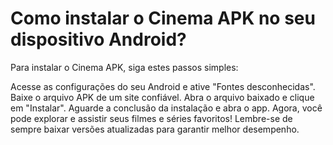 # Como instalar o Cinema APK no seu dispositivo Android?

Para instalar o Cinema APK, siga estes passos simples:

Acesse as configurações do seu Android e ative "Fontes desconhecidas".
Baixe o arquivo APK de um site confiável.
Abra o arquivo baixado e clique em "Instalar".
Aguarde a conclusão da instalação e abra o app.
Agora, você pode explorar e assistir seus filmes e séries favoritos!
Lembre-se de sempre baixar versões atualizadas para garantir melhor desempenho.

